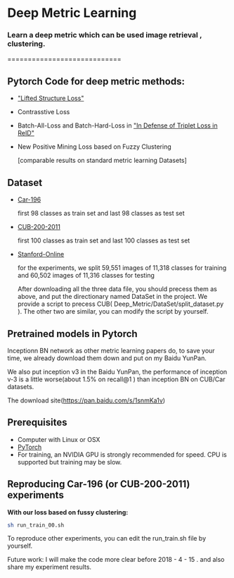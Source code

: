 # Deep Metric Learning

### Learn a deep metric which can be used image retrieval , clustering.
============================

## Pytorch Code for deep metric methods:

- ["Lifted Structure Loss"](
https://www.cv-foundation.org/openaccess/content_cvpr_2016/papers/Song_Deep_Metric_Learning_CVPR_2016_paper.pdf)

- Contrasstive Loss 

- Batch-All-Loss and Batch-Hard-Loss in ["In Defense of Triplet Loss in ReID"](https://arxiv.org/abs/1703.07737)

- New Positive Mining Loss based on Fuzzy Clustering 

   [comparable results on standard metric learning Datasets]

## Dataset
- [Car-196](http://ai.stanford.edu/~jkrause/cars/car_devkit.tgz)

   first 98 classes as train set and last 98 classes as test set
- [CUB-200-2011](http://www.vision.caltech.edu/visipedia-data/CUB-200/images.tgz)

  first 100 classes as train set and last 100 classes as test set

- [Stanford-Online](ftp://cs.stanford.edu/cs/cvgl/Stanford_Online_Products.zip)
  
  for the experiments, we split 59,551 images of 11,318 classes for training and 60,502 images of 11,316 classes for testing

  After downloading all the three data file, you should precess them as above, and put the directionary named DataSet in the project.
  We provide a script to precess CUB( Deep_Metric/DataSet/split_dataset.py ). The other two are similar, you can modify the script by yourself.


## Pretrained models in Pytorch

Inceptionn BN network as other metric learning papers do, to save your time, we already download them down and put on my Baidu YunPan.

We also put inception v3 in the Baidu YunPan, the performance of inception v-3 is a little worse(about 1.5% on recall@1 ) than inception BN on CUB/Car datasets.

The download site(https://pan.baidu.com/s/1snmKa1v)

## Prerequisites
- Computer with Linux or OSX
- [PyTorch](http://pytorch.org)
- For training, an NVIDIA GPU is strongly recommended for speed. CPU is supported but training may be slow.

## Reproducing Car-196 (or CUB-200-2011) experiments

**With our loss based on fussy clustering:**

```bash
sh run_train_00.sh
```

To reproduce other experiments, you can edit the run_train.sh file by yourself.



Future work: I will make the code more clear before 2018 - 4 - 15 . and also share my experiment results. 
